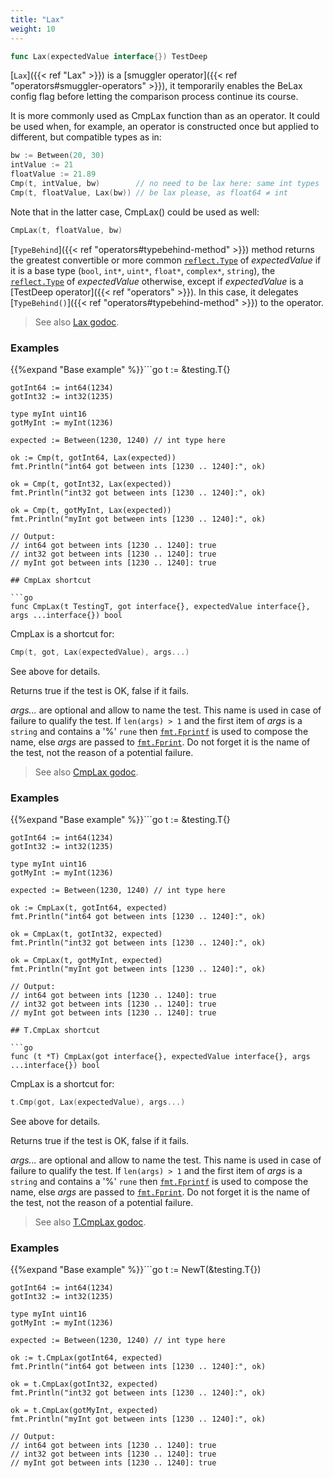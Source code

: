 ```yaml
---
title: "Lax"
weight: 10
---
```


```go
func Lax(expectedValue interface{}) TestDeep
```

[`Lax`]({{< ref "Lax" >}}) is a [smuggler operator]({{< ref "operators#smuggler-operators" >}}), it temporarily enables the BeLax config
flag before letting the comparison process continue its course.

It is more commonly used as CmpLax function than as an operator. It
could be used when, for example, an operator is constructed once
but applied to different, but compatible types as in:

```go
bw := Between(20, 30)
intValue := 21
floatValue := 21.89
Cmp(t, intValue, bw)        // no need to be lax here: same int types
Cmp(t, floatValue, Lax(bw)) // be lax please, as float64 ≠ int
```

Note that in the latter case, CmpLax() could be used as well:
```go
CmpLax(t, floatValue, bw)
```

[`TypeBehind`]({{< ref "operators#typebehind-method" >}}) method returns the greatest convertible or more common
[`reflect.Type`](https://golang.org/pkg/reflect/#Type) of *expectedValue* if it is a base type (`bool`, `int*`,
`uint*`, `float*`, `complex*`, `string`), the [`reflect.Type`](https://golang.org/pkg/reflect/#Type) of
*expectedValue* otherwise, except if *expectedValue* is a [TestDeep
operator]({{< ref "operators" >}}). In this case, it delegates [`TypeBehind()`]({{< ref "operators#typebehind-method" >}}) to the operator.


> See also [<i class='fas fa-book'></i> Lax godoc](https://godoc.org/github.com/maxatome/go-testdeep#Lax).

### Examples

{{%expand "Base example" %}}```go
	t := &testing.T{}

	gotInt64 := int64(1234)
	gotInt32 := int32(1235)

	type myInt uint16
	gotMyInt := myInt(1236)

	expected := Between(1230, 1240) // int type here

	ok := Cmp(t, gotInt64, Lax(expected))
	fmt.Println("int64 got between ints [1230 .. 1240]:", ok)

	ok = Cmp(t, gotInt32, Lax(expected))
	fmt.Println("int32 got between ints [1230 .. 1240]:", ok)

	ok = Cmp(t, gotMyInt, Lax(expected))
	fmt.Println("myInt got between ints [1230 .. 1240]:", ok)

	// Output:
	// int64 got between ints [1230 .. 1240]: true
	// int32 got between ints [1230 .. 1240]: true
	// myInt got between ints [1230 .. 1240]: true

```{{% /expand%}}
## CmpLax shortcut

```go
func CmpLax(t TestingT, got interface{}, expectedValue interface{}, args ...interface{}) bool
```

CmpLax is a shortcut for:

```go
Cmp(t, got, Lax(expectedValue), args...)
```

See above for details.

Returns true if the test is OK, false if it fails.

*args...* are optional and allow to name the test. This name is
used in case of failure to qualify the test. If `len(args) > 1` and
the first item of *args* is a `string` and contains a '%' `rune` then
[`fmt.Fprintf`](https://golang.org/pkg/fmt/#Fprintf) is used to compose the name, else *args* are passed to
[`fmt.Fprint`](https://golang.org/pkg/fmt/#Fprint). Do not forget it is the name of the test, not the
reason of a potential failure.


> See also [<i class='fas fa-book'></i> CmpLax godoc](https://godoc.org/github.com/maxatome/go-testdeep#CmpLax).

### Examples

{{%expand "Base example" %}}```go
	t := &testing.T{}

	gotInt64 := int64(1234)
	gotInt32 := int32(1235)

	type myInt uint16
	gotMyInt := myInt(1236)

	expected := Between(1230, 1240) // int type here

	ok := CmpLax(t, gotInt64, expected)
	fmt.Println("int64 got between ints [1230 .. 1240]:", ok)

	ok = CmpLax(t, gotInt32, expected)
	fmt.Println("int32 got between ints [1230 .. 1240]:", ok)

	ok = CmpLax(t, gotMyInt, expected)
	fmt.Println("myInt got between ints [1230 .. 1240]:", ok)

	// Output:
	// int64 got between ints [1230 .. 1240]: true
	// int32 got between ints [1230 .. 1240]: true
	// myInt got between ints [1230 .. 1240]: true

```{{% /expand%}}
## T.CmpLax shortcut

```go
func (t *T) CmpLax(got interface{}, expectedValue interface{}, args ...interface{}) bool
```

CmpLax is a shortcut for:

```go
t.Cmp(got, Lax(expectedValue), args...)
```

See above for details.

Returns true if the test is OK, false if it fails.

*args...* are optional and allow to name the test. This name is
used in case of failure to qualify the test. If `len(args) > 1` and
the first item of *args* is a `string` and contains a '%' `rune` then
[`fmt.Fprintf`](https://golang.org/pkg/fmt/#Fprintf) is used to compose the name, else *args* are passed to
[`fmt.Fprint`](https://golang.org/pkg/fmt/#Fprint). Do not forget it is the name of the test, not the
reason of a potential failure.


> See also [<i class='fas fa-book'></i> T.CmpLax godoc](https://godoc.org/github.com/maxatome/go-testdeep#T.CmpLax).

### Examples

{{%expand "Base example" %}}```go
	t := NewT(&testing.T{})

	gotInt64 := int64(1234)
	gotInt32 := int32(1235)

	type myInt uint16
	gotMyInt := myInt(1236)

	expected := Between(1230, 1240) // int type here

	ok := t.CmpLax(gotInt64, expected)
	fmt.Println("int64 got between ints [1230 .. 1240]:", ok)

	ok = t.CmpLax(gotInt32, expected)
	fmt.Println("int32 got between ints [1230 .. 1240]:", ok)

	ok = t.CmpLax(gotMyInt, expected)
	fmt.Println("myInt got between ints [1230 .. 1240]:", ok)

	// Output:
	// int64 got between ints [1230 .. 1240]: true
	// int32 got between ints [1230 .. 1240]: true
	// myInt got between ints [1230 .. 1240]: true

```{{% /expand%}}
